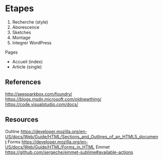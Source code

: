 # Etapes
1. Recherche (style)
1. Aborescence
1. Sketches
1. Montage
1. Integrer WordPress

Pages
+ Accueil (index)
+ Article (single)

## References
http://seesparkbox.com/foundry/
https://blogs.msdn.microsoft.com/oldnewthing/
https://code.visualstudio.com/docs/

## Resources
Outline https://developer.mozilla.org/en-US/docs/Web/Guide/HTML/Sections_and_Outlines_of_an_HTML5_document
Forms https://developer.mozilla.org/en-US/docs/Web/Guide/HTML/Forms_in_HTML
Emmet https://github.com/sergeche/emmet-sublime#available-actions